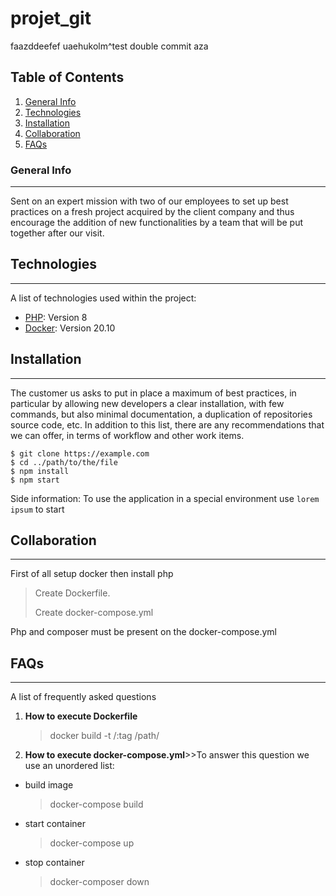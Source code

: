 # projet_git

faazddeefef
uaehukolm^test double commit
aza


## Table of Contents
1. [General Info](#general-info)
2. [Technologies](#technologies)
3. [Installation](#installation)
4. [Collaboration](#collaboration)
5. [FAQs](#faqs)
### General Info
***
Sent on an expert mission with two of our employees to set up best practices on a fresh project acquired by the client company and thus encourage the addition of new functionalities by a team that will be put together after our visit.
## Technologies
***
A list of technologies used within the project:
* [PHP](https://www.php.net/): Version 8
* [Docker](https://www.docker.com/): Version 20.10
## Installation
***
The customer us asks to put in place a maximum of best practices, in particular by allowing new developers a clear installation, with few commands, but also minimal documentation, a duplication of repositories source code, etc. In addition to this list, there are any recommendations that we can offer, in terms of workflow and other work items.
```
$ git clone https://example.com
$ cd ../path/to/the/file
$ npm install
$ npm start
```
Side information: To use the application in a special environment use ```lorem ipsum``` to start
## Collaboration
***
First of all setup docker then install php

> Create Dockerfile.
>
> Create docker-compose.yml

Php and composer must be present on the docker-compose.yml
## FAQs
***
A list of frequently asked questions
1. **How to execute Dockerfile**
   > docker build -t <user-dockerhub>/<image-name>:tag /path/
2. **How to execute docker-compose.yml**>>To answer this question we use an unordered list:
* build image
  > docker-compose build
* start container
  > docker-compose up
* stop container
   > docker-composer down
